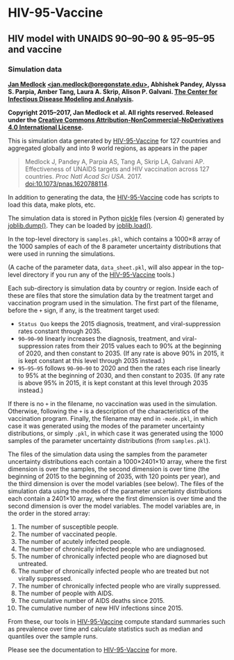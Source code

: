 # HIV-95-Vaccine

## HIV model with UNAIDS 90–90–90 & 95–95–95 and vaccine

### Simulation data

**[Jan Medlock](http://people.oregonstate.edu/~medlockj/)
[\<jan.medlock@oregonstate.edu\>](mailto:jan.medlock@oregonstate.edu),
Abhishek Pandey, Alyssa S. Parpia, Amber Tang, Laura A. Skrip,
Alison P. Galvani.
[The Center for Infectious Disease Modeling and Analysis](http://cidma.yale.edu/).**

**Copyright 2015–2017, Jan Medlock et al.  All rights reserved.
Released under the
[Creative Commons Attribution-NonCommercial-NoDerivatives 4.0 International License](LICENSE).**

This is simulation data generated by
[HIV-95-Vaccine](https://github.com/janmedlock/HIV-95-vaccine/)
for 127 countries and aggregated globally and into 9 world regions, as
appears in the paper
> Medlock J, Pandey A, Parpia AS, Tang A, Skrip LA, Galvani
> AP. Effectiveness of UNAIDS targets and HIV vaccination across 127
> countries. *Proc Natl Acad Sci USA*. 2017.
> [doi:10.1073/pnas.1620788114](https://dx.doi.org/10.1073/pnas.1620788114).

In addition to generating the data, the
[HIV-95-Vaccine](https://github.com/janmedlock/HIV-95-vaccine/)
code has scripts to load this data, make plots, etc.

The simulation data is stored in Python
[pickle](https://docs.python.org/3.5/library/pickle.html) files
(version 4) generated by
[joblib.dump()](https://pythonhosted.org/joblib/persistence.html).
They can be loaded by
[joblib.load()](https://pythonhosted.org/joblib/persistence.html).

In the top-level directory is `samples.pkl`, which contains a 1000×8
array of the 1000 samples of each of the 8 parameter uncertainty
distributions that were used in running the simulations.

(A cache of the parameter data, `data_sheet.pkl`, will also appear in
the top-level directory if you run any of the
[HIV-95-Vaccine](https://github.com/janmedlock/HIV-95-vaccine/)
tools.)

Each sub-directory is simulation data by country or region.  Inside
each of these are files that store the simulation data by the
treatment target and vaccination program used in the simulation.  The
first part of the filename, before the `+` sign, if any, is the
treatment target used:
* `Status Quo` keeps the 2015 diagnosis, treatment, and
  viral-suppression rates constant through 2035.
* `90–90–90` linearly increases the diagnosis, treatment, and
  viral-suppression rates from their 2015 values each to 90% at the
  beginning of 2020, and then constant to 2035.  (If any rate is above
  90% in 2015, it is kept constant at this level through 2035
  instead.)
* `95–95–95` follows `90–90–90` to 2020 and then the rates each rise
  linearly to 95% at the beginning of 2030, and then constant to
  2035.  (If any rate is above 95% in 2015, it is kept constant at
  this level through 2035 instead.)

If there is no `+` in the filename, no vaccination was used in the
simulation.  Otherwise, following the `+` is a description of the
characteristics of the vaccination program.  Finally, the filename may
end in `-mode.pkl`, in which case it was generated using the modes of
the parameter uncertainty distributions, or simply `.pkl`, in which
case it was generated using the 1000 samples of the parameter
uncertainty distributions (from `samples.pkl`).

The files of the simulation data using the samples from the parameter
uncertainty distributions each contain a 1000×2401×10 array, where the
first dimension is over the samples, the second dimension is over time
(the beginning of 2015 to the beginning of 2035, with 120 points per
year), and the third dimension is over the model variables (see
below).  The files of the simulation data using the modes of the
parameter uncertainty distributions each contain a 2401×10 array,
where the first dimension is over time and the second dimension is
over the model variables.  The model variables are, in the order in
the stored array:
1. The number of susceptible people.
2. The number of vaccinated people.
3. The number of acutely infected people.
4. The number of chronically infected people who are undiagnosed.
5. The number of chronically infected people who are diagnosed but
   untreated.
6. The number of chronically infected people who are treated but not
   virally suppressed.
7. The number of chronically infected people who are virally suppressed.
8. The number of people with AIDS.
9. The cumulative number of AIDS deaths since 2015.
10. The cumulative number of new HIV infections since 2015.

From these, our tools in
[HIV-95-Vaccine](https://github.com/janmedlock/HIV-95-vaccine/)
compute standard summaries such as prevalence over time and calculate
statistics such as median and quantiles over the sample runs.

Please see the documentation to
[HIV-95-Vaccine](https://github.com/janmedlock/HIV-95-vaccine/)
for more.
